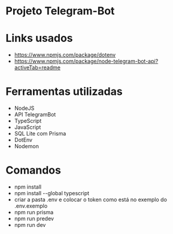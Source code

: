# Projeto Telegram-Bot


# Links usados

- https://www.npmjs.com/package/dotenv
- https://www.npmjs.com/package/node-telegram-bot-api?activeTab=readme

# Ferramentas utilizadas
- NodeJS
- API TelegramBot
- TypeScript
- JavaScript
- SQL Lite com Prisma
- DotEnv
- Nodemon

# Comandos

- npm install
- npm install --global typescript
- criar a pasta .env e colocar o token como está no exemplo do .env.exemplo
- npm run prisma
- npm run predev
- npm run dev
